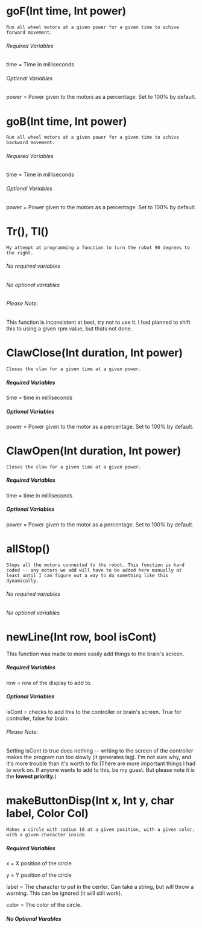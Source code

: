<!-- a guide to andrew's functions -->

# goF(Int time, Int power)

`Run all wheel motors at a given power for a given time to achive forward movement.`

###### Required Variables

time = Time in milliseconds

###### Optional Variables

power = Power given to the motors as a percentage. Set to 100% by default.

# goB(Int time, Int power)

`Run all wheel motors at a given power for a given time to achive backward movement.`

###### Required Variables

time = Time in milliseconds

###### Optional Variables

power = Power given to the motors as a percentage. Set to 100% by default.

# Tr(), Tl()

`My attempt at programming a function to turn the robot 90 degrees to the right.`

###### No required variables 

###### No optional variables 

###### Please Note: 

This function is inconsistent at best, try not to use it. I had planned to shift this to using a given rpm value, but thats not done.

# ClawClose(Int duration, Int power)

`Closes the claw for a given time at a given power.`

##### Required Variables

time = time in milliseconds

##### Optional Variables

power = Power given to the motor as a percentage. Set to 100% by default.

# ClawOpen(Int duration, Int power)

`Closes the claw for a given time at a given power.`

##### Required Variables

time = time in milliseconds

##### Optional Variables

power = Power given to the motor as a percentage. Set to 100% by default.

# allStop()

`Stops all the motors connected to the robot. This function is hard coded -- any motors we add will have to be added here manually at least until I can figure out a way to do something like this dynamically.`

###### No required variables 

###### No optional variables 

# newLine(Int row, bool isCont)

This function was made to more easily add things to the brain's screen. 

##### Required Variables

row = row of the display to add to.

##### Optional Variables

isCont = checks to add this to the controller or brain's screen. True for controller, false for brain.

###### Please Note: 
Setting isCont to true does nothing -- writing to the screen of the controller makes the program run too slowly (it generates lag). I'm not sure why, and it's more trouble than it's worth to fix (There are more important things I had to work on. If anyone wants to add to this, be my guest. But please note it is the **lowest priority.**) 

# makeButtonDisp(Int x, Int y, char label, Color Col)

`Makes a circle with radius 10 at a given position, with a given color, with a given character inside.`

##### Required Variables

x = X position of the circle

y = Y position of the circle 

label = The character to put in the center. Can take a string, but will throw a warning. This can be ignored (it will still work).

color = The color of the circle.

##### No Optional Varables